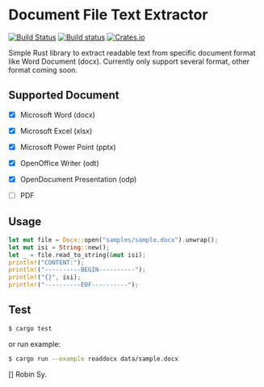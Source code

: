 Document File Text Extractor
=============================

[![Build Status](https://travis-ci.org/anvie/dotext.svg?branch=master)](https://travis-ci.org/anvie/dotext)
[![Build status](https://ci.appveyor.com/api/projects/status/8vd1uo5m8k977dwn?svg=true)](https://ci.appveyor.com/project/fatkhur1960/dotext)
[![Crates.io](https://img.shields.io/crates/v/dotext.svg)](https://crates.io/crates/dotext)

Simple Rust library to extract readable text from specific document format like Word Document (docx).
Currently only support several format, other format coming soon.

Supported Document
-------------------------


- [x] Microsoft Word (docx)
- [x] Microsoft Excel (xlsx)
- [x] Microsoft Power Point (pptx)
- [x] OpenOffice Writer (odt)
- [x] OpenDocument Presentation (odp)
- [ ] PDF



Usage
------

```rust
let mut file = Docx::open("samples/sample.docx").unwrap();
let mut isi = String::new();
let _ = file.read_to_string(&mut isi);
println!("CONTENT:");
println!("----------BEGIN----------");
println!("{}", isi);
println!("----------EOF----------");
```

Test
-----

```bash
$ cargo test
```

or run example:

```bash
$ cargo run --example readdocx data/sample.docx
```

[] Robin Sy.

